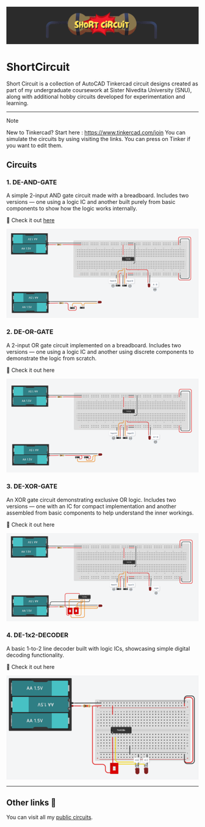 ![Short-Circuit-Header](.README/header.png)

# ShortCircuit
Short Circuit is a collection of AutoCAD Tinkercad circuit designs created as part of my undergraduate coursework at Sister Nivedita University (SNU), along with additional hobby circuits developed for experimentation and learning.

---

> [!NOTE]
New to Tinkercad? Start here : https://www.tinkercad.com/join
You can simulate the circuits by using visiting the links. You can press on Tinker if you want to edit them.

## Circuits
### 1. DE-AND-GATE
A simple 2-input AND gate circuit made with a breadboard. Includes two versions — one using a logic IC and another built purely from basic components to show how the logic works internally.

:link: Check it out [here](https://www.tinkercad.com/things/lMhdsFxjJ3i-de-and-gate)

![](.README/de-and-gate.png)

### 2. DE-OR-GATE
A 2-input OR gate circuit implemented on a breadboard. Includes two versions — one using a logic IC and another using discrete components to demonstrate the logic from scratch.

:link: Check it out here

![](.README/de-or-gate.png)

### 3. DE-XOR-GATE
An XOR gate circuit demonstrating exclusive OR logic. Includes two versions — one with an IC for compact implementation and another assembled from basic components to help understand the inner workings.

:link: Check it out here

![](.README/de-xor-gate.png)

### 4. DE-1x2-DECODER
A basic 1-to-2 line decoder built with logic ICs, showcasing simple digital decoding functionality.

:link: Check it out here

![](.README/de-1x2-decoder.png)

---

## Other links :link: 
You can visit all my [public circuits](https://www.tinkercad.com/users/d74BBzmoxcw?type=circuits).